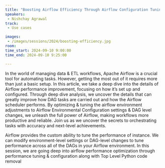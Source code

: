 ```yaml
---
title: "Boosting Airflow Efficiency Through Airflow Configuration Tuning & Optimisation"
speakers:
 - Nishchay Agrawal
track:
 - Use cases

images:
 - /images/sessions/2024/boosting-efficiency.jpg 
room: 
time_start: 2024-09-10 9:00:00
time_end: 2024-09-10 9:25:00

---
```


In the world of managing data & ETL workflows, Apache Airflow is a crucial tool for automating tasks. However, getting the most out of it requires more than just a basic setup. In this article, we take a deep dive into the details of Airflow performance improvement, focusing on how it’s set up and configured. Through deep dive analysis, we uncover the details that can greatly improve how DAG tasks are carried out and how the Airflow scheduler performs. By optimizing & tuning the airflow environment adjustments to Airflow Environmental Configuration settings & DAG level changes, we unleash the full power of Airflow, making workflows more productive and reliable. Join us as we uncover the secrets to orchestrating tasks with accuracy and next-level achievements.

Airflow provides the custom ability to tune the performance of instance. We can modify environment-level settings or DAG-level changes to tune performance across all of the DAGs in your Airflow environment. In this session, we are going deep into airflow performance optimization through performance tuning & configuration along with Top Level Python code removal